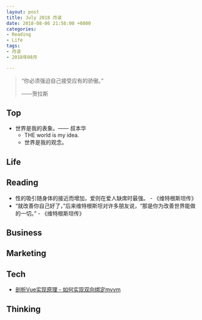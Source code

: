 ```yaml
---
layout: post
title: July 2018 月读
date: 2018-08-06 21:56:00 +0800
categories:
- Reading
- Life
tags:
- 月读
- 2018年08月

---
```


<blockquote class="blockquote-center">
<p>“你必须强迫自己接受应有的骄傲。”</p>
<p>——贺拉斯</p>
</blockquote>

## Top

- 世界是我的表象。—— 叔本华
	- THE world is my idea.
	- 世界是我的观念。


## Life


## Reading

- 性的吸引随身体的接近而增加，爱则在爱人缺席时最强。 - 《维特根斯坦传》
- “就改善你自己好了，”后来维特根斯坦对许多朋友说，“那是你为改善世界能做的一切。” - 《维特根斯坦传》


## Business


## Marketing


## Tech

- [剖析Vue实现原理 - 如何实现双向绑定mvvm](https://github.com/DMQ/mvvm)


## Thinking

